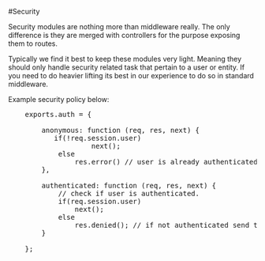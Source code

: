 #Security

Security modules are nothing more than middleware really. The only difference is they are merged
with controllers for the purpose exposing them to routes.

Typically we find it best to keep these modules very light. Meaning they should only handle security related
task that pertain to a user or entity. If you need to do heavier lifting its best in our experience to do so
in standard middleware.

Example security policy below:

<pre>
    exports.auth = {
    
        anonymous: function (req, res, next) {
           if(!req.session.user) 
                    next();
            else
                res.error() // user is already authenticated respond with error or perhaps redirect etc.
        },
        
        authenticated: function (req, res, next) {
            // check if user is authenticated.
            if(req.session.user) 
                next();
            else
                res.denied(); // if not authenticated send to denied response handler.
        }
        
    };
</pre>
